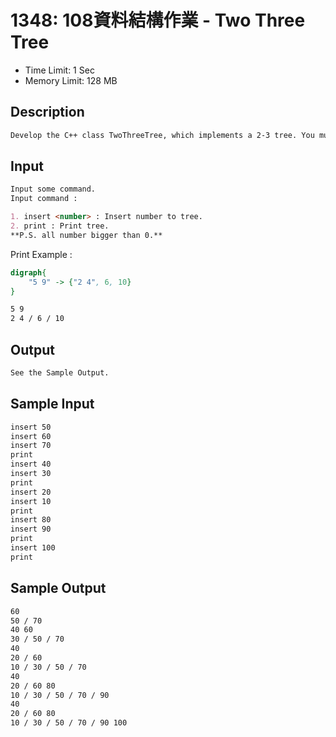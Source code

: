 # 1348: 108資料結構作業 - Two Three Tree

* Time Limit: 1 Sec
* Memory Limit: 128 MB

## Description

``` markdown
Develop the C++ class TwoThreeTree, which implements a 2-3 tree. You must include function to search, insert and delete.
```

## Input

``` markdown
Input some command.
Input command :

1. insert <number> : Insert number to tree.
2. print : Print tree.
**P.S. all number bigger than 0.**
```

Print Example :  

``` dot
digraph{
    "5 9" -> {"2 4", 6, 10}
}
```

``` markdown
5 9
2 4 / 6 / 10
```

## Output

``` markdown
See the Sample Output.
```

## Sample Input

``` markdown
insert 50
insert 60
insert 70
print
insert 40
insert 30
print
insert 20
insert 10
print
insert 80
insert 90
print
insert 100
print
```

## Sample Output

``` markdown
60
50 / 70
40 60
30 / 50 / 70
40
20 / 60
10 / 30 / 50 / 70
40
20 / 60 80
10 / 30 / 50 / 70 / 90
40
20 / 60 80
10 / 30 / 50 / 70 / 90 100
```
